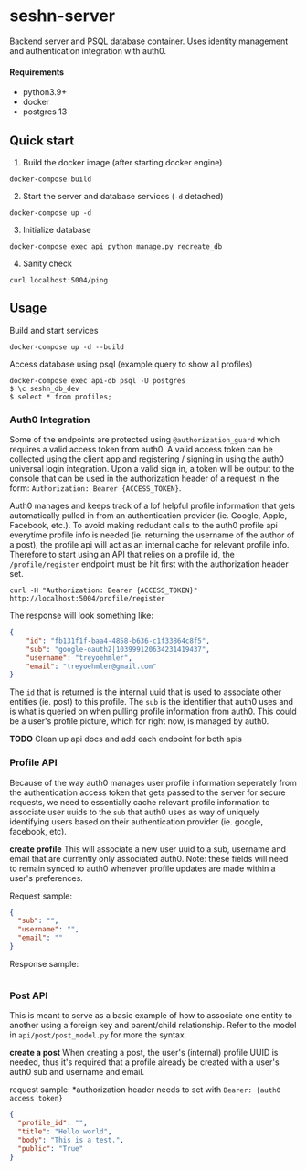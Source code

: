 # seshn-server

Backend server and PSQL database container. Uses identity management and authentication integration with auth0.

#### Requirements

* python3.9+
* docker
* postgres 13

## Quick start

1. Build the docker image (after starting docker engine)
```shell
docker-compose build
```
2. Start the server and database services (`-d` detached)
```shell
docker-compose up -d
```
3. Initialize database
```shell
docker-compose exec api python manage.py recreate_db
```
4. Sanity check
```shell
curl localhost:5004/ping
```

## Usage
Build and start services
```shell
docker-compose up -d --build 
```
Access database using psql (example query to show all profiles)
```shell
docker-compose exec api-db psql -U postgres
$ \c seshn_db_dev
$ select * from profiles;
```
### Auth0 Integration
Some of the endpoints are protected using `@authorization_guard` which 
requires a valid access token from auth0. A valid access token can be 
collected using the client app and registering / signing in using the
auth0 universal login integration. Upon a valid sign in, a token will be
output to the console that can be used in the authorization header of a 
request in the form: `Authorization: Bearer {ACCESS_TOKEN}`.

Auth0 manages and keeps track of a lof helpful profile information that 
gets automatically pulled in from an authentication provider (ie. Google,
Apple, Facebook, etc.). To avoid making redudant calls to the auth0 profile
api everytime profile info is needed (ie. returning the username of the 
author of a post), the profile api will act as an internal cache for relevant
profile info. Therefore to start using an API that relies on a profile id,
the `/profile/register` endpoint must be hit first with the authorization
header set.
```shell
curl -H "Authorization: Bearer {ACCESS_TOKEN}" http://localhost:5004/profile/register
```
The response will look something like:
```json
{
    "id": "fb131f1f-baa4-4858-b636-c1f33864c8f5",
    "sub": "google-oauth2|103999120634231419437",
    "username": "treyoehmler",
    "email": "treyoehmler@gmail.com"
}
```
The `id` that is returned is the internal uuid that is used to associate
other entities (ie. post) to this profile. The `sub` is the identifier that
auth0 uses and is what is queried on when pulling profile information from
auth0. This could be a user's profile picture, which for right now, is managed
by auth0. 


**TODO** Clean up api docs and add each endpoint for both apis

### Profile API

Because of the way auth0 manages user profile information seperately from the authentication access token that gets passed 
to the server for secure requests, we need to essentially cache relevant profile information to associate user uuids to the
`sub` that auth0 uses as way of uniquely identifying users based on their authentication provider (ie. google, facebook, etc).


**create profile**
This will associate a new user uuid to a sub, username and email that are currently only associated auth0. Note: these fields
will need to remain synced to auth0 whenever profile updates are made within a user's preferences.

Request sample:
```json
{
  "sub": "",
  "username": "",
  "email": ""
}
```
Response sample:
```json

```


### Post API

This is meant to serve as a basic example of how to associate one entity to another using a foreign key and parent/child
relationship. Refer to the model in `api/post/post_model.py` for more the syntax. 

**create a post**
When creating a post, the user's (internal) profile UUID is needed, thus it's required that a profile already be created with
a user's auth0 sub and username and email.

request sample:
*authorization header needs to set with `Bearer: {auth0 access token}`
```json
{
  "profile_id": "",
  "title": "Hello world",
  "body": "This is a test.",
  "public": "True"
}
```







